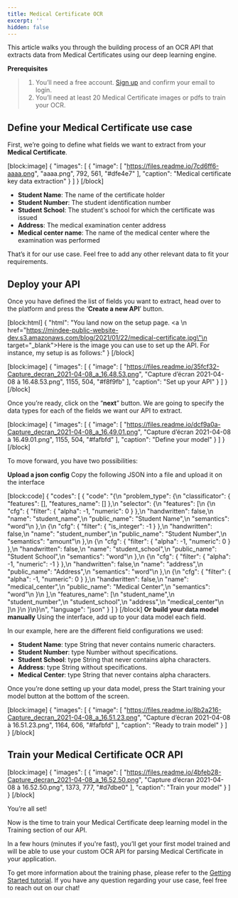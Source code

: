 ```yaml
---
title: Medical Certificate OCR
excerpt: ''
hidden: false
---
```

This article walks you through the building process of an OCR API that extracts data from Medical Certificates using our deep learning engine. 

 

 

**Prerequisites**
> 1. You’ll need a free account. [Sign up](https://platform.mindee.com/signup) and confirm your email to login.
> 2. You’ll need at least 20 Medical Certificate images or pdfs to train your OCR.
 

 

## Define your Medical Certificate use case
 

First, we’re going to define what fields we want to extract from your **Medical Certificate**. 

 

 
[block:image]
{
  "images": [
    {
      "image": [
        "https://files.readme.io/7cd6ff6-aaaa.png",
        "aaaa.png",
        792,
        561,
        "#dfe4e7"
      ],
      "caption": "Medical certificate key data extraction"
    }
  ]
}
[/block]
 

 

  * **Student Name**: The name of the certificate holder
  * **Student Number**: The student identification number 
  * **Student School**: The student's school for which the certificate was issued
  * **Address**: The medical examination center address 
  * **Medical center name**: The name of the medical center where the examination was performed
 

 

That’s it for our use case. Feel free to add any other relevant data to fit your requirements.

 

 

## Deploy your API
 

Once you have defined the list of fields you want to extract, head over to the platform and press the ‘**Create a new API**’ button.

 

[block:html]
{
  "html": "You land now on the setup page. <a \n   href=\"https://mindee-public-website-dev.s3.amazonaws.com/blog/2021/01/22/medical-certificate.jpg\"\n   target=\"_blank\">Here is the image</a> you can use to set up the API. For instance, my setup is as follows:"
}
[/block]

[block:image]
{
  "images": [
    {
      "image": [
        "https://files.readme.io/35fcf32-Capture_decran_2021-04-08_a_16.48.53.png",
        "Capture d’écran 2021-04-08 à 16.48.53.png",
        1155,
        504,
        "#f8f9fb"
      ],
      "caption": "Set up your API"
    }
  ]
}
[/block]
 
 

Once you’re ready, click on the “**next**” button. We are going to specify the data types for each of the fields we want our API to extract.



[block:image]
{
  "images": [
    {
      "image": [
        "https://files.readme.io/dcf9a0a-Capture_decran_2021-04-08_a_16.49.01.png",
        "Capture d’écran 2021-04-08 à 16.49.01.png",
        1155,
        504,
        "#fafbfd"
      ],
      "caption": "Define your model"
    }
  ]
}
[/block]
 

To move forward, you have two possibilities:

**Upload a json config**
Copy the following JSON into a file and upload it on the interface




[block:code]
{
  "codes": [
    {
      "code": "{\n  \"problem_type\": {\n    \"classificator\": { \"features\": [], \"features_name\": [] },\n    \"selector\": {\n      \"features\": [\n        {\n          \"cfg\": { \"filter\": { \"alpha\": -1, \"numeric\": 0 } },\n          \"handwritten\": false,\n          \"name\": \"student_name\",\n          \"public_name\": \"Student Name\",\n          \"semantics\": \"word\"\n        },\n        {\n          \"cfg\": { \"filter\": { \"is_integer\": -1 } },\n          \"handwritten\": false,\n          \"name\": \"student_number\",\n          \"public_name\": \"Student Number\",\n          \"semantics\": \"amount\"\n        },\n        {\n          \"cfg\": { \"filter\": { \"alpha\": -1, \"numeric\": 0 } },\n          \"handwritten\": false,\n          \"name\": \"student_school\",\n          \"public_name\": \"Student School\",\n          \"semantics\": \"word\"\n        },\n        {\n          \"cfg\": { \"filter\": { \"alpha\": -1, \"numeric\": -1 } },\n          \"handwritten\": false,\n          \"name\": \"address\",\n          \"public_name\": \"Address\",\n          \"semantics\": \"word\"\n        },\n        {\n          \"cfg\": { \"filter\": { \"alpha\": -1, \"numeric\": 0 } },\n          \"handwritten\": false,\n          \"name\": \"medical_center\",\n          \"public_name\": \"Medical Center\",\n          \"semantics\": \"word\"\n        }\n      ],\n      \"features_name\": [\n        \"student_name\",\n        \"student_number\",\n        \"student_school\",\n        \"address\",\n        \"medical_center\"\n      ]\n    }\n  }\n}\n",
      "language": "json"
    }
  ]
}
[/block]
 **Or build your data model manually**
Using the interface, add up to your data model each field.

In our example, here are the different field configurations we used:

  * **Student Name**: type String that never contains numeric characters.
  * **Student Number**: type Number without specifications.  
  * **Student School**: type String that never contains alpha characters. 
  * **Address**: type String without specifications. 
  * **Medical Center**: type String that never contains alpha characters. 

 


 

Once you’re done setting up your data model, press the Start training your model button at the bottom of the screen.

 
[block:image]
{
  "images": [
    {
      "image": [
        "https://files.readme.io/8b2a216-Capture_decran_2021-04-08_a_16.51.23.png",
        "Capture d’écran 2021-04-08 à 16.51.23.png",
        1164,
        606,
        "#fafbfd"
      ],
      "caption": "Ready to train model"
    }
  ]
}
[/block]
## Train your Medical Certificate OCR API

 
 
[block:image]
{
  "images": [
    {
      "image": [
        "https://files.readme.io/4bfeb28-Capture_decran_2021-04-08_a_16.52.50.png",
        "Capture d’écran 2021-04-08 à 16.52.50.png",
        1373,
        777,
        "#d7dbe0"
      ],
      "caption": "Train your model"
    }
  ]
}
[/block]
 

 


 

 

You’re all set! 

 

Now is the time to train your Medical Certificate deep learning model in the Training section of our API. 

 

In a few hours (minutes if you're fast), you’ll get your first model trained and will be able to use your custom OCR API for parsing Medical Certificate in your application.


To get more information about the training phase, please refer to the  [Getting Started tutorial](doc:build-your-first-document-parsing-api). If you have any question regarding your use case, feel free to reach out on our chat!